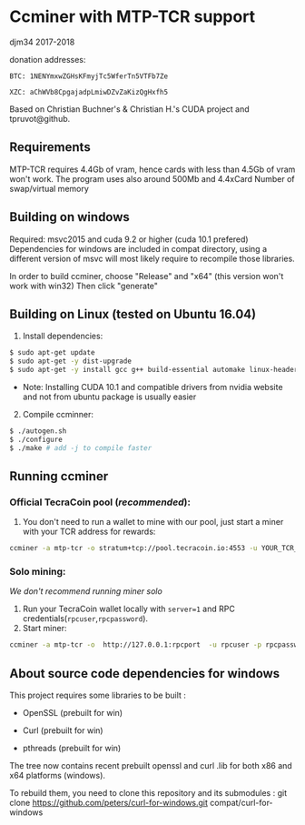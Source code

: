 Ccminer with MTP-TCR support
========================
djm34 2017-2018

donation addresses:

	BTC: 1NENYmxwZGHsKFmyjTc5WferTn5VTFb7Ze

	XZC: aChWVb8CpgajadpLmiwDZvZaKizQgHxfh5

Based on Christian Buchner's &amp; Christian H.'s CUDA project and tpruvot@github.

Requirements
----------------------------------------

MTP-TCR requires 4.4Gb of vram, hence cards with less than 4.5Gb of vram won't work.
The program uses also around 500Mb and 4.4xCard Number of swap/virtual memory


Building on windows
-------------------

Required: msvc2015 and cuda 9.2 or higher (cuda 10.1 prefered)
Dependencies for windows are included in compat directory, using a different version of msvc will most likely require to recompile those libraries.

In order to build ccminer, choose "Release" and "x64" (this version won't work with win32)
Then click "generate"

Building on Linux (tested on Ubuntu 16.04)
------------------------------------------
1. Install dependencies:
```bash
$ sudo apt-get update
$ sudo apt-get -y dist-upgrade
$ sudo apt-get -y install gcc g++ build-essential automake linux-headers-$(uname -r) git gawk libcurl4-openssl-dev libjansson-dev xorg libc++-dev libgmp-dev python-dev
```
* Note: Installing CUDA 10.1 and compatible drivers from nvidia website and not from ubuntu package is usually easier
2. Compile ccminner:
```bash
$ ./autogen.sh
$ ./configure
$ ./make # add -j to compile faster
```

Running ccminer
----------------------------------------

### Official TecraCoin pool (_recommended_):
1. You don't need to run a wallet to mine with our pool, just start a miner with your TCR address for rewards:

```bash
ccminer -a mtp-tcr -o stratum+tcp://pool.tecracoin.io:4553 -u YOUR_TCR_ADDRESS.worker   -p 0,strict,verbose,d=500 -i 20
```

### Solo mining:
_We don't recommend running miner solo_
1. Run your TecraCoin wallet locally with `server=1` and RPC credentials(`rpcuser`,`rpcpassword`).
2. Start miner:
```bash
ccminer -a mtp-tcr -o  http://127.0.0.1:rpcport  -u rpcuser -p rpcpassword --coinbase-addr tecracoin-address  -d listofcards  --no-getwork
```

About source code dependencies for windows
------------------------------------------

This project requires some libraries to be built :

- OpenSSL (prebuilt for win)

- Curl (prebuilt for win)

- pthreads (prebuilt for win)

The tree now contains recent prebuilt openssl and curl .lib for both x86 and x64 platforms (windows).

To rebuild them, you need to clone this repository and its submodules :
    git clone https://github.com/peters/curl-for-windows.git compat/curl-for-windows











